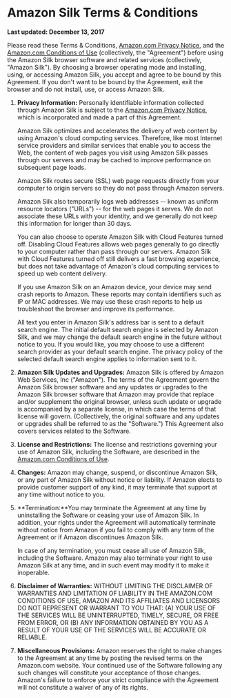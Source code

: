 Amazon Silk Terms & Conditions
==============================

**Last updated: December 13, 2017**

Please read these Terms & Conditions, [Amazon.com Privacy Notice](https://www.amazon.com/privacy), and the [Amazon.com Conditions of Use](https://www.amazon.com/gp/help/customer/display.html?&nodeId=508088) (collectively, the "Agreement") before using the Amazon Silk browser software and related services (collectively, "Amazon Silk"). By choosing a browser operating mode and installing, using, or accessing Amazon Silk, you accept and agree to be bound by this Agreement. If you don't want to be bound by the Agreement, exit the browser and do not install, use, or access Amazon Silk.

  

1.  **Privacy Information:** Personally identifiable information collected through Amazon Silk is subject to the [Amazon.com Privacy Notice](https://www.amazon.com/privacy), which is incorporated and made a part of this Agreement.
    
    Amazon Silk optimizes and accelerates the delivery of web content by using Amazon's cloud computing services. Therefore, like most Internet service providers and similar services that enable you to access the Web, the content of web pages you visit using Amazon Silk passes through our servers and may be cached to improve performance on subsequent page loads.
    
    Amazon Silk routes secure (SSL) web page requests directly from your computer to origin servers so they do not pass through Amazon servers.
    
    Amazon Silk also temporarily logs web addresses -- known as uniform resource locators ("URLs") -- for the web pages it serves. We do not associate these URLs with your identity, and we generally do not keep this information for longer than 30 days.
    
    You can also choose to operate Amazon Silk with Cloud Features turned off. Disabling Cloud Features allows web pages generally to go directly to your computer rather than pass through our servers. Amazon Silk with Cloud Features turned off still delivers a fast browsing experience, but does not take advantage of Amazon's cloud computing services to speed up web content delivery.
    
    If you use Amazon Silk on an Amazon device, your device may send crash reports to Amazon. These reports may contain identifiers such as IP or MAC addresses. We may use these crash reports to help us troubleshoot the browser and improve its performance.
    
    All text you enter in Amazon Silk's address bar is sent to a default search engine. The initial default search engine is selected by Amazon Silk, and we may change the default search engine in the future without notice to you. If you would like, you may choose to use a different search provider as your default search engine. The privacy policy of the selected default search engine applies to information sent to it.
    
2.  **Amazon Silk Updates and Upgrades:** Amazon Silk is offered by Amazon Web Services, Inc ("Amazon"). The terms of the Agreement govern the Amazon Silk browser software and any updates or upgrades to the Amazon Silk browser software that Amazon may provide that replace and/or supplement the original browser, unless such update or upgrade is accompanied by a separate license, in which case the terms of that license will govern. (Collectively, the original software and any updates or upgrades shall be referred to as the "Software.") This Agreement also covers services related to the Software.
3.  **License and Restrictions:** The license and restrictions governing your use of Amazon Silk, including the Software, are described in the [Amazon.com Conditions of Use](https://www.amazon.com/gp/help/customer/display.html/?nodeId=508088).
4.  **Changes:** Amazon may change, suspend, or discontinue Amazon Silk, or any part of Amazon Silk without notice or liability. If Amazon elects to provide customer support of any kind, it may terminate that support at any time without notice to you.
5.  **Termination:**You may terminate the Agreement at any time by uninstalling the Software or ceasing your use of Amazon Silk. In addition, your rights under the Agreement will automatically terminate without notice from Amazon if you fail to comply with any term of the Agreement or if Amazon discontinues Amazon Silk.
    
    In case of any termination, you must cease all use of Amazon Silk, including the Software. Amazon may also terminate your right to use Amazon Silk at any time, and in such event may modify it to make it inoperable.
    
6.  **Disclaimer of Warranties:** WITHOUT LIMITING THE DISCLAIMER OF WARRANTIES AND LIMITATION OF LIABILITY IN THE AMAZON.COM CONDITIONS OF USE, AMAZON AND ITS AFFILIATES AND LICENSORS DO NOT REPRESENT OR WARRANT TO YOU THAT: (A) YOUR USE OF THE SERVICES WILL BE UNINTERRUPTED, TIMELY, SECURE, OR FREE FROM ERROR, OR (B) ANY INFORMATION OBTAINED BY YOU AS A RESULT OF YOUR USE OF THE SERVICES WILL BE ACCURATE OR RELIABLE.
7.  **Miscellaneous Provisions:** Amazon reserves the right to make changes to the Agreement at any time by posting the revised terms on the Amazon.com website. Your continued use of the Software following any such changes will constitute your acceptance of those changes. Amazon's failure to enforce your strict compliance with the Agreement will not constitute a waiver of any of its rights.